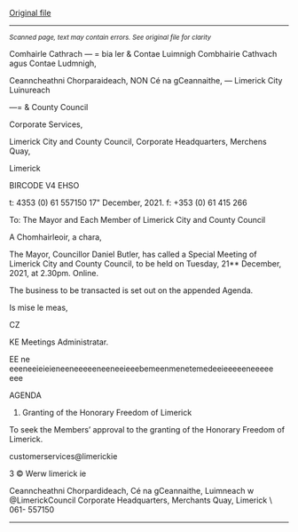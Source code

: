 [Original file](https://www.limerick.ie/sites/default/files/media/documents/2021-12/00-agenda-special-meeting-21.12.2021.pdf)

---
*<small>Scanned page, text may contain errors. See original file for clarity</small>*  

Comhairle Cathrach — = bia ler
& Contae Luimnigh Combhairie Cathvach agus Contae Ludmnigh,

Ceanncheathni Chorparaideach,
NON Cé na gCeannaithe,
— Limerick City Luinureach

—= & County Council

Corporate Services,

Limerick City and County Council,
Corporate Headquarters,
Merchens Quay,

Limerick

BIRCODE V4 EHSO

t: 4353 (0) 61 557150
17" December, 2021. f: +353 (0) 61 415 266

To: The Mayor and Each Member of Limerick City and County Council

A Chomhairleoir, a chara,

The Mayor, Councillor Daniel Butler, has called a Special Meeting of Limerick City and County
Council, to be held on Tuesday, 21** December, 2021, at 2.30pm. Online.

The business to be transacted is set out on the appended Agenda.

Is mise le meas,

CZ

KE
Meetings Administratar.

EE ne eeeneeieieieneeneeeeeneeneeieeebemeenmenetemedeeieeeeeneeeee eee

AGENDA

1. Granting of the Honorary Freedom of Limerick

To seek the Members’ approval to the granting of the Honorary Freedom of Limerick.

 customerservices@limerickie

3 © Werw limerick ie

Ceanncheathni Chorpardideach, Cé na gCeannaithe, Luimneach w @LimerickCouncil
Corporate Headquarters, Merchants Quay, Limerick \ 061- 557150


---
